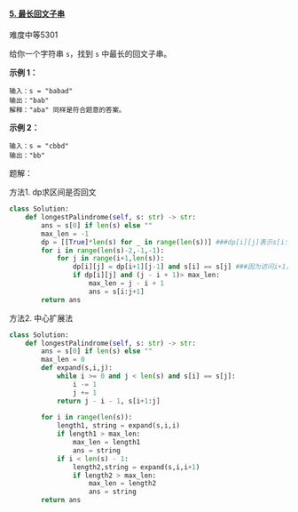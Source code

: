 #### [5. 最长回文子串](https://leetcode.cn/problems/longest-palindromic-substring/)

难度中等5301

给你一个字符串 `s`，找到 `s` 中最长的回文子串。

 

**示例 1：**

```
输入：s = "babad"
输出："bab"
解释："aba" 同样是符合题意的答案。
```

**示例 2：**

```
输入：s = "cbbd"
输出："bb"
```



题解：

方法1. dp求区间是否回文

```python
class Solution:
    def longestPalindrome(self, s: str) -> str:
        ans = s[0] if len(s) else ""
        max_len = -1
        dp = [[True]*len(s) for _ in range(len(s))] ###dp[i][j]表示s[i:j]是否是回文串，初始化为True矩阵
        for i in range(len(s)-2,-1,-1):
            for j in range(i+1,len(s)):
                dp[i][j] = dp[i+1][j-1] and s[i] == s[j] ###因为访问i+1，所以要求i后面一定已经初始化，故从后往前遍历
                if dp[i][j] and (j - i + 1)> max_len:
                    max_len = j - i + 1
                    ans = s[i:j+1] 
        return ans
```

方法2. 中心扩展法

```python
class Solution:
    def longestPalindrome(self, s: str) -> str:
        ans = s[0] if len(s) else ""
        max_len = 0
        def expand(s,i,j):
            while i >= 0 and j < len(s) and s[i] == s[j]:
                i -= 1
                j += 1
            return j - i - 1, s[i+1:j]
        
        for i in range(len(s)):
            length1, string = expand(s,i,i)
            if length1 > max_len:
                max_len = length1
                ans = string
            if i < len(s) - 1:
                length2,string = expand(s,i,i+1)
                if length2 > max_len:
                    max_len = length2
                    ans = string
        return ans
```


